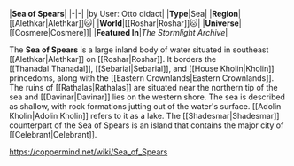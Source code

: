 |**Sea of Spears**|
|-|-|
|by User: Otto didact|
|**Type**|Sea|
|**Region**|[[Alethkar\|Alethkar]]🐱︎|
|**World**|[[Roshar\|Roshar]]🐱︎|
|**Universe**|[[Cosmere\|Cosmere]]|
|**Featured In**|*The Stormlight Archive*|

The **Sea of Spears** is a large inland body of water situated in southeast [[Alethkar\|Alethkar]] on [[Roshar\|Roshar]]. It borders the [[Thanadal\|Thanadal]], [[Sebarial\|Sebarial]], and [[House Kholin\|Kholin]] princedoms, along with the [[Eastern Crownlands\|Eastern Crownlands]]. The ruins of [[Rathalas\|Rathalas]] are situated near the northern tip of the sea and [[Davinar\|Davinar]] lies on the western shore.
The sea is described as shallow, with rock formations jutting out of the water's surface. [[Adolin Kholin\|Adolin Kholin]] refers to it as a lake.
The [[Shadesmar\|Shadesmar]] counterpart of the Sea of Spears is an island that contains the major city of [[Celebrant\|Celebrant]].



https://coppermind.net/wiki/Sea_of_Spears